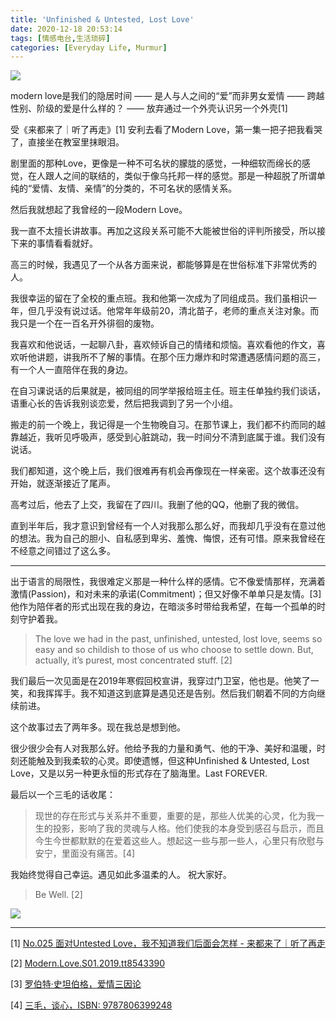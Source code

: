 ```yaml
---
title: 'Unfinished & Untested, Lost Love'
date: 2020-12-18 20:53:14
tags: [情感电台,生活琐碎]
categories: [Everyday Life, Murmur]
---
```

![](https://xtopia-1258297046.cos.ap-shanghai.myqcloud.com/20201218212607.png)

modern love是我们的隐居时间
—— 是人与人之间的“爱”而非男女爱情
—— 跨越性别、阶级的爱是什么样的？
—— 放弃通过一个外壳认识另一个外壳[1]

<!--more-->

受《来都来了｜听了再走》[1] 安利去看了Modern Love，第一集一把子把我看哭了，直接坐在教室里抹眼泪。

剧里面的那种Love，更像是一种不可名状的朦胧的感觉，一种细软而绵长的感觉，在人跟人之间的联结的，类似于像乌托邦一样的感觉。那是一种超脱了所谓单纯的“爱情、友情、亲情”的分类的，不可名状的感情关系。

然后我就想起了我曾经的一段Modern Love。

我一直不太擅长讲故事。再加之这段关系可能不大能被世俗的评判所接受，所以接下来的事情看看就好。

高三的时候，我遇见了一个从各方面来说，都能够算是在世俗标准下非常优秀的人。

我很幸运的留在了全校的重点班。我和他第一次成为了同组成员。我们虽相识一年，但几乎没有说过话。他常年年级前20，清北苗子，老师的重点关注对象。而我只是一个在一百名开外徘徊的废物。

我喜欢和他说话，一起聊八卦，喜欢倾诉自己的情绪和烦恼。喜欢看他的作文，喜欢听他讲题，讲我所不了解的事情。在那个压力爆炸和时常遭遇感情问题的高三，有一个人一直陪伴在我的身边。

在自习课说话的后果就是，被同组的同学举报给班主任。班主任单独约我们谈话，语重心长的告诉我别谈恋爱，然后把我调到了另一个小组。

搬走的前一个晚上，我记得是一个生物晚自习。在那节课上，我们都不约而同的越靠越近，我听见呼吸声，感受到心脏跳动，我一时间分不清到底属于谁。我们没有说话。

我们都知道，这个晚上后，我们很难再有机会再像现在一样亲密。这个故事还没有开始，就逐渐接近了尾声。

高考过后，他去了上交，我留在了四川。我删了他的QQ，他删了我的微信。

直到半年后，我才意识到曾经有一个人对我那么那么好，而我却几乎没有在意过他的想法。我为自己的胆小、自私感到卑劣、羞愧、悔恨，还有可惜。原来我曾经在不经意之间错过了这么多。

--- 

出于语言的局限性，我很难定义那是一种什么样的感情。它不像爱情那样，充满着激情(Passion)，和对未来的承诺(Commitment)；但又好像不单单只是友情。[3] 他作为陪伴者的形式出现在我的身边，在暗淡多时带给我希望，在每一个孤单的时刻守护着我。

> The love we had in the past, unfinished, untested, lost love, seems so easy and so childish to those of us who choose to settle down. But, actually, it’s purest, most concentrated stuff. [2]

我们最后一次见面是在2019年寒假回校宣讲，我穿过门卫室，他也是。他笑了一笑，和我挥挥手。我不知道这到底算是遇见还是告别。然后我们朝着不同的方向继续前进。

这个故事过去了两年多。现在我总是想到他。

很少很少会有人对我那么好。他给予我的力量和勇气、他的干净、美好和温暖，时刻还能触及到我柔软的心灵。即使遗憾，但这种Unfinished & Untested, Lost Love，又是以另一种更永恒的形式存在了脑海里。Last FOREVER. 

最后以一个三毛的话收尾：

> 现世的存在形式与关系并不重要，重要的是，那些人优美的心灵，化为我一生的投影，影响了我的灵魂与人格。他们使我的本身受到感召与启示，而且今生今世都默默的在爱着这些人。想起这一些与那一些人，心里只有欣慰与安宁，里面没有痛苦。[4]

我始终觉得自己幸运。遇见如此多温柔的人。
祝大家好。

> Be Well. [2] 

![](https://xtopia-1258297046.cos.ap-shanghai.myqcloud.com/IMG_2289.jpg)

---

[1] [No.025 面对Untested Love，我不知道我们后面会怎样 - 来都来了｜听了再走](https://www.xiaoyuzhoufm.com/episode/5f2660f49504bbdb774ff04d?s=eyJ1IjogIjVmYmQwMjdkZTBmNWU3MjNiYmM1YTMxMyJ9)

[2] [Modern.Love.S01.2019.tt8543390](https://movie.douban.com/subject/30385409/)

[3] [罗伯特·史坦伯格，爱情三因论](https://zh.wikipedia.org/wiki/%E7%88%B1%E6%83%85%E4%B8%89%E5%9B%A0%E8%AE%BA)

[4] [三毛，谈心，ISBN: 9787806399248](https://book.douban.com/subject/1082415/)